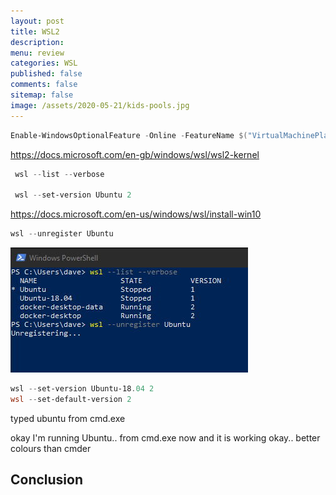 ```yaml
---
layout: post
title: WSL2 
description: 
menu: review
categories: WSL 
published: false 
comments: false
sitemap: false
image: /assets/2020-05-21/kids-pools.jpg
---
```



```powershell
Enable-WindowsOptionalFeature -Online -FeatureName $("VirtualMachinePlatform", "Microsoft-Windows-Subsystem-Linux")
```

https://docs.microsoft.com/en-gb/windows/wsl/wsl2-kernel

```powershell
 wsl --list --verbose
 
 wsl --set-version Ubuntu 2
 ```

https://docs.microsoft.com/en-us/windows/wsl/install-win10

```powershell
wsl --unregister Ubuntu
```

<!-- ![alt text](/assets/2020-06-20/wsl-list.jpg "WSL --list --verbose"){:width="500px"} -->
![alt text](/assets/2020-06-20/wsl-list.jpg "WSL --list --verbose")

```powershell
wsl --set-version Ubuntu-18.04 2
wsl --set-default-version 2
```

typed
ubuntu from cmd.exe

okay I'm running Ubuntu.. from cmd.exe now
  and it is working okay.. better colours than cmder

## Conclusion

